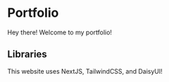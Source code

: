 # Portfolio
Hey there! Welcome to my portfolio!

## Libraries
This website uses NextJS, TailwindCSS, and DaisyUI!
